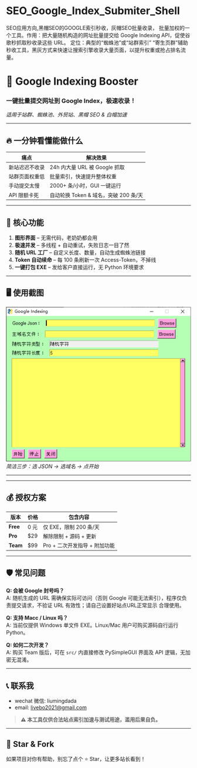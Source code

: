 # SEO_Google_Index_Submiter_Shell
SEO应用方向,黑帽SEO的GOOGLE索引秒收，灰帽SEO批量收录， 批量加权的一个工具。作用：把大量随机构造的网址批量提交给 Google Indexing API，促使谷歌秒抓取秒收录这些 URL。 定位：典型的“蜘蛛池”或“站群索引” “寄生页群”辅助秒收工具，黑灰方式来快速让搜索引擎收录大量页面，以提升权重或抢占排名流量。


# 🚀 Google Indexing Booster  
### 一键批量提交网址到 Google Index，极速收录！  
*适用于站群、蜘蛛池、外贸站、黑帽 SEO & 白帽加速*

---

## 🔥 一分钟看懂能做什么
| 痛点 | 解决效果 |
|---|---|
| 新站迟迟不收录 | 24h 内大量 URL 被 Google 抓取 |
| 站群页面权重低 | 批量索引，快速提升整体权重 |
| 手动提交太慢 | 2000+ 条/小时，GUI 一键运行 |
| API 限额卡死 | 自动轮换 Token & 域名，突破 200 条/天 |

---

## 🎯 核心功能
1. **图形界面** – 无需代码，老奶奶都会用  
2. **极速并发** – 多线程 + 自动重试，失败日志一目了然  
3. **随机 URL 工厂** – 自定义长度、数量，自动生成蜘蛛池链接  
4. **Token 自动续命** – 每 100 条刷新一次 Access-Token，不掉线  
5. **一键打包 EXE** – 发给客户直接运行，无 Python 环境要求  

---

## 🖥️ 使用截图
![ui](https://github.com/liumingdada/SEO_Google_Index_Submiter_Shell/blob/main/google%E6%89%B9%E9%87%8F%E7%A7%92%E6%94%B6.jpg?raw=true)  
*简洁三步：选 JSON → 选域名 → 点开始*

---


---

## 💰 授权方案
| 版本 | 价格 | 包含内容 |
|---|---|---|
| **Free** | 0 元 | 仅 EXE，限制 200 条/天 |
| **Pro**  | $29 | 解除限制 + 源码 + 更新 |
| **Team** | $99 | Pro + 二次开发指导 + 附加功能 |


---

## 🛡️ 常见问题
**Q: 会被 Google 封号吗？**  
A: 随机生成的 URL 需确保实际可访问（否则 Google 可能无法索引），程序仅负责提交请求，不验证 URL 有效性；请自己设置好站点URL正常显示 合理使用。  

**Q: 支持 Macc / Linux 吗？**  
A: 当前仅提供 Windows 单文件 EXE。Linux/Mac 用户可购买源码自行运行 Python。  

**Q: 如何二次开发？**  
A: 购买 Team 版后，可在 `src/` 内直接修改 PySimpleGUI 界面及 API 逻辑，无加密无混淆。

---

## 📞 联系我
- wechat 微信: liumingdada  
- email: livebo2021@gmail.com  

> **⚠️ 本工具仅供合法站点索引加速与测试用途，滥用后果自负。**
---

## 🌟 Star & Fork
如果项目对你有帮助，别忘了点个 ⭐ Star，让更多站长看到！
